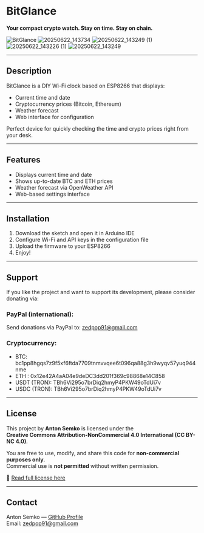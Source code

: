 # BitGlance
 
**Your compact crypto watch. Stay on time. Stay on chain.**

![BitGlance](https://github.com/user-attachments/assets/971d540d-2556-4678-a68d-225e982a9743)
![20250622_143734](https://github.com/user-attachments/assets/ae84d527-f508-4357-a036-14ff7ec83b03)
![20250622_143249 (1)](https://github.com/user-attachments/assets/17b0d1ee-23da-42bd-87d0-57ca64a4a6f2)
![20250622_143226 (1)](https://github.com/user-attachments/assets/cb4deac8-3d20-47f2-993d-b8a78574d548)
![20250622_143249](https://github.com/user-attachments/assets/b50f0b75-b0a0-4480-b0a2-d668475bac98)

---

## Description

BitGlance is a DIY Wi-Fi clock based on ESP8266 that displays:
- Current time and date
- Cryptocurrency prices (Bitcoin, Ethereum)
- Weather forecast
- Web interface for configuration

Perfect device for quickly checking the time and crypto prices right from your desk.

---

## Features

- Displays current time and date
- Shows up-to-date BTC and ETH prices
- Weather forecast via OpenWeather API
- Web-based settings interface

---

## Installation

1. Download the sketch and open it in Arduino IDE
2. Configure Wi-Fi and API keys in the configuration file
3. Upload the firmware to your ESP8266
4. Enjoy!

---

## Support

If you like the project and want to support its development, please consider donating via:

### PayPal (international):
Send donations via PayPal to: zedpop91@gmail.com

### Cryptocurrency:
- BTC: bc1pp8hgqs7z9f5xf6ftda7709tnmvvqee6t096qa88g3h9wyqv57yuq944nme
- ETH : 0x12e42A4aA04e9deDC3dd201f369c98868e14C858
- USDT (TRON): TBh6Vi295o7brDiq2hmyP4PKW49oTdUi7v
- USDC (TRON): TBh6Vi295o7brDiq2hmyP4PKW49oTdUi7v

---

## License

This project by **Anton Semko** is licensed under the  
**Creative Commons Attribution-NonCommercial 4.0 International (CC BY-NC 4.0)**.

You are free to use, modify, and share this code for **non-commercial purposes only**.  
Commercial use is **not permitted** without written permission.

🔗 [Read full license here](LICENSE.md)

---

## Contact

Anton Semko — [GitHub Profile](https://github.com/AntonSemko08)  
Email: zedpop91@gmail.com

